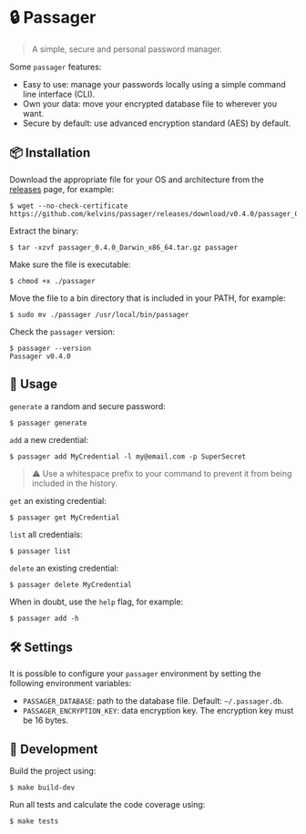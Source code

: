 # :lock: Passager

> A simple, secure and personal password manager.

Some `passager` features:

- Easy to use: manage your passwords locally using a simple command line interface (CLI).
- Own your data: move your encrypted database file to wherever you want.
- Secure by default: use advanced encryption standard (AES) by default.

## :package: Installation

Download the appropriate file for your OS and architecture from the [releases](https://github.com/kelvins/passager/releases) page, for example:

```
$ wget --no-check-certificate https://github.com/kelvins/passager/releases/download/v0.4.0/passager_0.4.0_Darwin_x86_64.tar.gz
```

Extract the binary:

```
$ tar -xzvf passager_0.4.0_Darwin_x86_64.tar.gz passager
```

Make sure the file is executable:

```
$ chmod +x ./passager
```

Move the file to a bin directory that is included in your PATH, for example:

```
$ sudo mv ./passager /usr/local/bin/passager
```

Check the `passager` version:

```
$ passager --version
Passager v0.4.0
```

## 🚸 Usage

`generate` a random and secure password:

```
$ passager generate
```

`add` a new credential:

```
$ passager add MyCredential -l my@email.com -p SuperSecret
```

> ⚠️ Use a whitespace prefix to your command to prevent it from being included in the history.

`get` an existing credential:

```
$ passager get MyCredential
```

`list` all credentials:

```
$ passager list
```

`delete` an existing credential:

```
$ passager delete MyCredential
```

When in doubt, use the `help` flag, for example:

```
$ passager add -h
```

## 🛠️ Settings

It is possible to configure your `passager` environment by setting the following environment variables:

- `PASSAGER_DATABASE`: path to the database file. Default: `~/.passager.db`.
- `PASSAGER_ENCRYPTION_KEY`: data encryption key. The encryption key must be 16 bytes.

## 👷 Development

Build the project using:

```
$ make build-dev
```

Run all tests and calculate the code coverage using:

```
$ make tests
```
